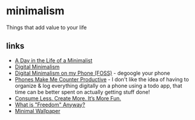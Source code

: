 # minimalism

Things that add value to your life

## links

- [A Day in the Life of a Minimalist](https://piped.kavin.rocks/watch?v=tG2GJZcBKOE)
- [Digital Minimalism](https://piped.kavin.rocks/watch?v=4kwi5zLJRP8)
- [Digital Minimalism on my Phone (FOSS)](https://polarhive.ml/blog/digital-minimalism-on-my-phone-foss) - degoogle your phone
- [Phones Make Me Counter Productive](https://polarhive.ml/blog/phones-make-me-counter-productive) - I don't like the idea of having to organize & log everything digitally on a phone using a todo app, that time can be better spent on actually getting stuff done!
- [Consume Less. Create More. It’s More Fun.](https://telegra.ph/Consume-Less-Create-More-Its-More-Fun-12-04)
- [What is "Freedom" Anyway?](https://odysee.com/@Luke:7/what-is-freedom-anyway:8?t=490)
- [Minimal Wallpaper](https://i.imgur.com/5W9ICzL.png)
